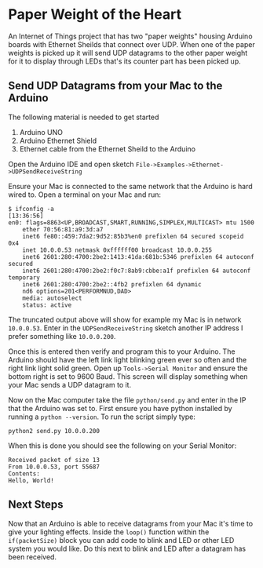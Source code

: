 # Paper Weight of the Heart
An Internet of Things project that has two "paper weights" housing Arduino boards with Ethernet Sheilds that connect over UDP. When one of the paper weights is picked up it will send UDP datagrams to the other paper weight for it to display through LEDs that's its counter part has been picked up.

## Send UDP Datagrams from your Mac to the Arduino
The following material is needed to get started
1. Arduino UNO
2. Arduino Ethernet Shield
3. Ethernet cable from the Ethernet Sheild to the Arduino

Open the Arduino IDE and open sketch
`File->Examples->Ethernet->UDPSendReceiveString`

Ensure your Mac is connected to the same network that the Arduino is hard wired to.
Open a terminal on your Mac and run:
```
$ ifconfig -a                                                        [13:36:56]
en0: flags=8863<UP,BROADCAST,SMART,RUNNING,SIMPLEX,MULTICAST> mtu 1500
	ether 70:56:81:a9:3d:a7
	inet6 fe80::459:7da2:9d52:85b3%en0 prefixlen 64 secured scopeid 0x4
	inet 10.0.0.53 netmask 0xffffff00 broadcast 10.0.0.255
	inet6 2601:280:4700:2be2:1413:41da:681b:5346 prefixlen 64 autoconf secured
	inet6 2601:280:4700:2be2:f0c7:8ab9:cbbe:a1f prefixlen 64 autoconf temporary
	inet6 2601:280:4700:2be2::4fb2 prefixlen 64 dynamic
	nd6 options=201<PERFORMNUD,DAD>
	media: autoselect
	status: active
```
The truncated output above will show for example my Mac is in network `10.0.0.53`. Enter in the `UDPSendReceiveString` sketch another IP address I prefer something like `10.0.0.200`.

Once this is entered then verify and program this to your Arduino. The Arduino should have the left link light blinking green ever so often and the right link light solid green. Open up `Tools->Serial Monitor` and ensure the bottom right is set to 9600 Baud. This screen will display something when your Mac sends a UDP datagram to it.

Now on the Mac computer take the file `python/send.py` and enter in the IP that the Arduino was set to. First ensure you have python installed by running a `python --version`. To run the script simply type:
```
python2 send.py 10.0.0.200
```

When this is done you should see the following on your Serial Monitor:
```
Received packet of size 13
From 10.0.0.53, port 55687
Contents:
Hello, World!
```

## Next Steps
Now that an Arduino is able to receive datagrams from your Mac it's time to give your lighting effects. Inside the `loop()` function within the `if(packetSize)` block you can add code to blink and LED or other LED system you would like. Do this next to blink and LED after a datagram has been received.
